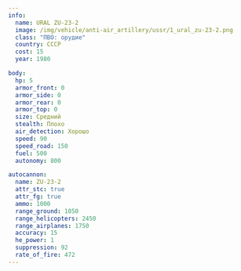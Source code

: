 ```yaml
---
info:
  name: URAL ZU-23-2
  image: /img/vehicle/anti-air_artillery/ussr/1_ural_zu-23-2.png
  class: "ПВО: орудие"
  country: СССР
  cost: 15
  year: 1980

body:
  hp: 5
  armor_front: 0
  armor_side: 0
  armor_rear: 0
  armor_top: 0
  size: Средний
  stealth: Плохо
  air_detection: Хорошо
  speed: 90
  speed_road: 150
  fuel: 500
  autonomy: 800

autocannon:
  name: ZU-23-2
  attr_stc: true
  attr_fg: true
  ammo: 1000
  range_ground: 1050
  range_helicopters: 2450
  range_airplanes: 1750
  accuracy: 15
  he_power: 1
  suppression: 92
  rate_of_fire: 472
---
```

